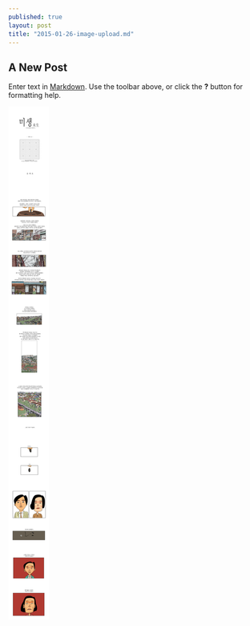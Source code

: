 ```yaml
---
published: true
layout: post
title: "2015-01-26-image-upload.md"
---
```


## A New Post

Enter text in [Markdown](http://daringfireball.net/projects/markdown/). Use the toolbar above, or click the **?** button for formatting help.

![001.jpg](/assets/media/001.jpg)